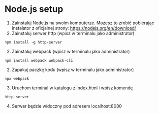# Node.js setup

1. Zainstaluj Node.js na swoim komputerze. Możesz to zrobić pobierając instalator z oficjalnej strony: https://nodejs.org/en/download/
2. Zainstaluj serwer http (wpisz w terminalu jako administrator)
```  
npm install -g http-server

```

2. Zainstaluj webpack (wpisz w terminalu jako administrator)
```
npm install webpack webpack-cli

```

2. Zapakuj paczkę kodu (wpisz w terminalu jako administrator)
```
npx webpack

```

3. Uruchom terminal w katalogu z index.html i wpisz komendę 
```
http-server
```
4. Serwer będzie widoczny pod adresem localhost:8080
